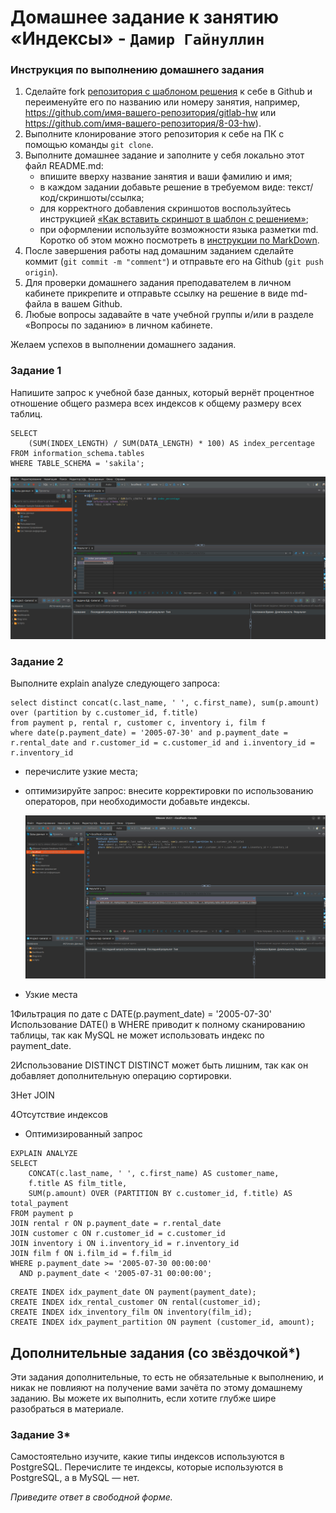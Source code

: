 # Домашнее задание к занятию «Индексы» - `Дамир Гайнуллин`

### Инструкция по выполнению домашнего задания

1. Сделайте fork [репозитория c шаблоном решения](https://github.com/netology-code/sys-pattern-homework) к себе в Github и переименуйте его по названию или номеру занятия, например, https://github.com/имя-вашего-репозитория/gitlab-hw или https://github.com/имя-вашего-репозитория/8-03-hw).
2. Выполните клонирование этого репозитория к себе на ПК с помощью команды `git clone`.
3. Выполните домашнее задание и заполните у себя локально этот файл README.md:
   - впишите вверху название занятия и ваши фамилию и имя;
   - в каждом задании добавьте решение в требуемом виде: текст/код/скриншоты/ссылка;
   - для корректного добавления скриншотов воспользуйтесь инструкцией [«Как вставить скриншот в шаблон с решением»](https://github.com/netology-code/sys-pattern-homework/blob/main/screen-instruction.md);
   - при оформлении используйте возможности языка разметки md. Коротко об этом можно посмотреть в [инструкции по MarkDown](https://github.com/netology-code/sys-pattern-homework/blob/main/md-instruction.md).
4. После завершения работы над домашним заданием сделайте коммит (`git commit -m "comment"`) и отправьте его на Github (`git push origin`).
5. Для проверки домашнего задания преподавателем в личном кабинете прикрепите и отправьте ссылку на решение в виде md-файла в вашем Github.
6. Любые вопросы задавайте в чате учебной группы и/или в разделе «Вопросы по заданию» в личном кабинете.

Желаем успехов в выполнении домашнего задания.

### Задание 1

Напишите запрос к учебной базе данных, который вернёт процентное отношение общего размера всех индексов к общему размеру всех таблиц.

```
SELECT 
    (SUM(INDEX_LENGTH) / SUM(DATA_LENGTH) * 100) AS index_percentage
FROM information_schema.tables
WHERE TABLE_SCHEMA = 'sakila';
```
![Скриншот 1](https://github.com/Reqroot-pro/homework/blob/main/SDBSQL-36/12.05/img/1.png)


### Задание 2

Выполните explain analyze следующего запроса:
```
select distinct concat(c.last_name, ' ', c.first_name), sum(p.amount) over (partition by c.customer_id, f.title)
from payment p, rental r, customer c, inventory i, film f
where date(p.payment_date) = '2005-07-30' and p.payment_date = r.rental_date and r.customer_id = c.customer_id and i.inventory_id = r.inventory_id
```
- перечислите узкие места;
- оптимизируйте запрос: внесите корректировки по использованию операторов, при необходимости добавьте индексы.

  ![Скриншот 1](https://github.com/Reqroot-pro/homework/blob/main/SDBSQL-36/12.05/img/2.png)

- Узкие места

1️Фильтрация по дате с DATE(p.payment_date) = '2005-07-30'
Использование DATE() в WHERE приводит к полному сканированию таблицы, так как MySQL не может использовать индекс по payment_date.

2️Использование DISTINCT
DISTINCT может быть лишним, так как он добавляет дополнительную операцию сортировки.

3️Нет JOIN

4️Отсутствие индексов



- Оптимизированный запрос
  
```
EXPLAIN ANALYZE
SELECT 
    CONCAT(c.last_name, ' ', c.first_name) AS customer_name, 
    f.title AS film_title,
    SUM(p.amount) OVER (PARTITION BY c.customer_id, f.title) AS total_payment
FROM payment p
JOIN rental r ON p.payment_date = r.rental_date
JOIN customer c ON r.customer_id = c.customer_id
JOIN inventory i ON i.inventory_id = r.inventory_id
JOIN film f ON i.film_id = f.film_id
WHERE p.payment_date >= '2005-07-30 00:00:00' 
  AND p.payment_date < '2005-07-31 00:00:00';
```

```
CREATE INDEX idx_payment_date ON payment(payment_date);
CREATE INDEX idx_rental_customer ON rental(customer_id);
CREATE INDEX idx_inventory_film ON inventory(film_id);
CREATE INDEX idx_payment_partition ON payment (customer_id, amount);

```


## Дополнительные задания (со звёздочкой*)
Эти задания дополнительные, то есть не обязательные к выполнению, и никак не повлияют на получение вами зачёта по этому домашнему заданию. Вы можете их выполнить, если хотите глубже шире разобраться в материале.

### Задание 3*

Самостоятельно изучите, какие типы индексов используются в PostgreSQL. Перечислите те индексы, которые используются в PostgreSQL, а в MySQL — нет.

*Приведите ответ в свободной форме.*
